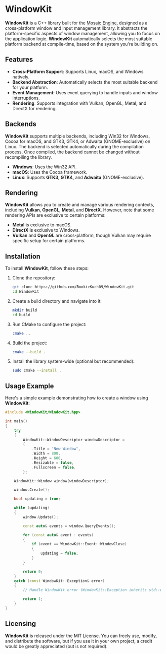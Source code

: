 # WindowKit

**WindowKit** is a C++ library built for the [Mosaic Engine](https://github.com/RookieKuch09/Mosaic-Engine), designed as a cross-platform window and input management library. It abstracts the platform-specific aspects of window management, allowing you to focus on the application logic. **WindowKit** automatically selects the most suitable platform backend at compile-time, based on the system you're building on.

## Features
- **Cross-Platform Support**: Supports Linux, macOS, and Windows natively.
- **Backend Abstraction**: Automatically selects the most suitable backend for your platform.
- **Event Management**: Uses event querying to handle inputs and window interruptions.
- **Rendering**: Supports integration with Vulkan, OpenGL, Metal, and DirectX for rendering.

## Backends
**WindowKit** supports multiple backends, including Win32 for Windows, Cocoa for macOS, and GTK3, GTK4, or Adwaita (GNOME-exclusive) on Linux. The backend is selected automatically during the compilation process. Once compiled, the backend cannot be changed without recompiling the library.

- **Windows**: Uses the Win32 API.
- **macOS**: Uses the Cocoa framework.
- **Linux**: Supports **GTK3**, **GTK4**, and **Adwaita** (GNOME-exclusive).

## Rendering
**WindowKit** allows you to create and manage various rendering contexts, including **Vulkan**, **OpenGL**, **Metal**, and **DirectX**. However, note that some rendering APIs are exclusive to certain platforms:
- **Metal** is exclusive to macOS.
- **DirectX** is exclusive to Windows.
- **Vulkan** and **OpenGL** are cross-platform, though Vulkan may require specific setup for certain platforms.

## Installation

To install **WindowKit**, follow these steps:

1. Clone the repository:
    ```bash
    git clone https://github.com/RookieKuch09/WindowKit.git
    cd WindowKit
    ```

2. Create a build directory and navigate into it:
    ```bash
    mkdir build
    cd build
    ```

3. Run CMake to configure the project:
    ```bash
    cmake ..
    ```

4. Build the project:
    ```bash
    cmake --build .
    ```

5. Install the library system-wide (optional but recommended):
    ```bash
    sudo cmake --install .
    ```

## Usage Example

Here's a simple example demonstrating how to create a window using **WindowKit**:

```cpp
#include <WindowKit/WindowKit.hpp>

int main()
{
    try
    {
        WindowKit::WindowDescriptor windowDescriptor =
        {
            .Title = "New Window",
            .Width = 800,
            .Height = 600,
            .Resizable = false,
            .Fullscreen = false,
        };

    WindowKit::Window window(windowDescriptor);

    window.Create();

    bool updating = true;

    while (updating)
    {
        window.Update();

        const auto& events = window.QueryEvents();

        for (const auto& event : events)
        {
            if (event == WindowKit::Event::WindowClose)
            {
                updating = false;
            }
        }

        return 0;
    }
    catch (const WindowKit::Exception& error)
    {
        // Handle WindowKit error (WindowKit::Exception inherits std::exception, so similar usage)

        return 1;
    }
}
```

## Licensing

**WindowKit** is released under the MIT License. You can freely use, modify, and distribute the software, but if you use it in your own project, a credit would be greatly appreciated (but is not required).